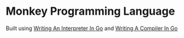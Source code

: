 # Monkey Programming Language

Built using [Writing An Interpreter In Go](https://interpreterbook.com/) and [Writing A Compiler In Go](https://compilerbook.com/)

